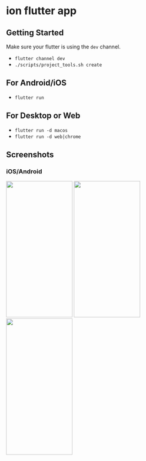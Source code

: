 # ion flutter app

## Getting Started

Make sure your flutter is using the `dev` channel.

- `flutter channel dev`
- `./scripts/project_tools.sh create`

## For Android/iOS

- `flutter run`

## For Desktop or Web

- `flutter run -d macos`
- `flutter run -d web|chrome`

## Screenshots

### iOS/Android

<img width="180" height="370" src="./.github/screenshots/flutter-01.jpg"/> <img width="180" height="370" src="./.github/screenshots/flutter-02.jpg"/> <img width="180" height="370" src="./.github/screenshots/flutter-03.jpg"/>

